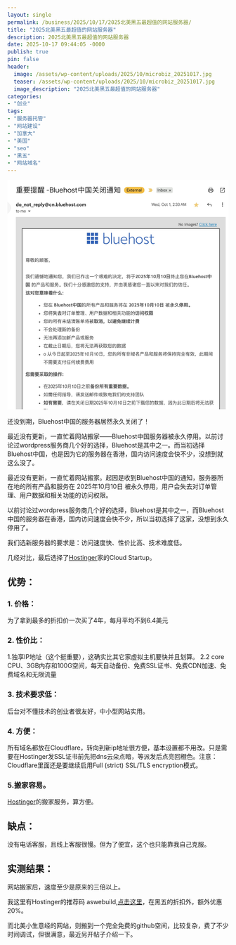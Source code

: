 ```yaml
---
layout: single
permalink: /business/2025/10/17/2025北美黑五最超值的网站服务器/
title: "2025北美黑五最超值的网站服务器"
description: 2025北美黑五最超值的网站服务器
date: 2025-10-17 09:44:05 -0000
publish: true
pin: false
header:
  image: /assets/wp-content/uploads/2025/10/microbiz_20251017.jpg
  teaser: /assets/wp-content/uploads/2025/10/microbiz_20251017.jpg
  image_description: "2025北美黑五最超值的网站服务器"
categories:
- "创业"
tags:
- "服务器托管"
- "网站建设"
- "加拿大"
- "美国"
- "seo"
- "黑五"
- "网站域名"
---
```



![](/assets/wp-content/uploads/2025/10/microbiz_20251016.jpg)

还没到期，Bluehost中国的服务器居然永久关闭了！

最近没有更新，一直忙着网站搬家——Bluehost中国服务器被永久停用。以前讨论过wordpress服务商几个好的选择，Bluehost是其中之一。而当初选择Bluehost中国，也是因为它的服务器在香港，国内访问速度会快不少，没想到就这么没了。


最近没有更新，一直忙着网站搬家。起因是收到Bluehost中国的通知，服务器所在地的所有产品和服务在 2025年10月10日 被永久停用，用户会失去对订单管理、用户数据和相关功能的访问权限。

以前讨论过wordpress服务商几个好的选择，Bluehost是其中之一，而Bluehost中国的服务器在香港，国内访问速度会快不少，所以当初选择了这家，没想到永久停用了。

我们选新服务器的要求是：访问速度快、性价比高、技术难度低。


几经对比，最后选择了[Hostinger](https://hostinger.com?REFERRALCODE=aswebuild)家的Cloud Startup。

## 优势：
### 1. 价格：
为了拿到最多的折扣价一次买了4年，每月平均不到6.4美元
### 2. 性价比：
1.独享IP地址（这个挺重要），这确实比其它家虚拟主机要快并且划算。
2.2 core CPU、3GB内存和100G空间，每天自动备份、免费SSL证书、免费CDN加速、免费域名和无限流量
### 3. 技术要求低：
后台对不懂技术的创业者很友好，中小型网站实用。
### 4. 方便：
所有域名都放在Cloudflare，转向到新ip地址很方便，基本设置都不用改。只是需要在Hostinger发SSL证书前先把dns云朵点暗，等派发后点亮回橙色。注意：Cloudflare里面还是要继续启用Full (strict) SSL/TLS encryption模式。
### 5.搬家容易。
 [Hostinger](https://hostinger.com?REFERRALCODE=aswebuild)的搬家服务，算方便。

## 缺点：
没有电话客服，且线上客服很慢。但为了便宜，这个也只能靠我自己克服。

## 实测结果：
网站搬家后，速度至少是原来的三倍以上。


我这里有Hostinger的推荐码 aswebuild,[点击这里](https://hostinger.com?REFERRALCODE=aswebuild)，在黑五的折扣外，额外优惠20%。

而北美小生意经的网站，则搬到一个完全免费的github空间，比较复杂，费了不少时间调试，但很满意，最近另开帖子介绍一下。






        
